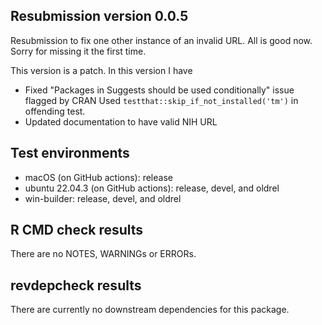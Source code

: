 ## Resubmission version 0.0.5
Resubmission to fix one other instance of an invalid URL. All is good now.
Sorry for missing it the first time.

This version is a patch. In this version I have

* Fixed "Packages in Suggests should be used conditionally" issue flagged by CRAN
    Used `testthat::skip_if_not_installed('tm')` in offending test.
* Updated documentation to have valid NIH URL

## Test environments
* macOS (on GitHub actions): release
* ubuntu 22.04.3 (on GitHub actions): release, devel, and oldrel
* win-builder: release, devel, and oldrel

## R CMD check results
There are no NOTES, WARNINGs or ERRORs.

## revdepcheck results
There are currently no downstream dependencies for this package.
